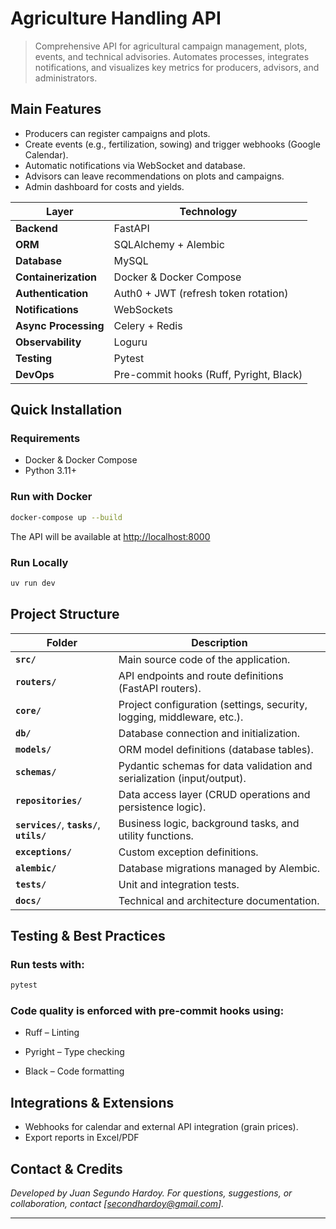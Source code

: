 # Agriculture Handling API

> Comprehensive API for agricultural campaign management, plots, events, and technical advisories.
> Automates processes, integrates notifications, and visualizes key metrics for producers, advisors, and administrators.

## Main Features

* Producers can register campaigns and plots.
* Create events (e.g., fertilization, sowing) and trigger webhooks (Google Calendar).
* Automatic notifications via WebSocket and database.
* Advisors can leave recommendations on plots and campaigns.
* Admin dashboard for costs and yields.


| Layer                | Technology                              |
| -------------------- | --------------------------------------- |
| **Backend**          | FastAPI                                 |
| **ORM**              | SQLAlchemy + Alembic                    |
| **Database**         | MySQL                                   |
| **Containerization** | Docker & Docker Compose                 |
| **Authentication**   | Auth0 + JWT (refresh token rotation)    |
| **Notifications**    | WebSockets                              |
| **Async Processing** | Celery + Redis                          |
| **Observability**    | Loguru                                  |
| **Testing**          | Pytest                                  |
| **DevOps**           | Pre-commit hooks (Ruff, Pyright, Black) |



## Quick Installation

### Requirements
* Docker & Docker Compose
* Python 3.11+

### Run with Docker

```bash
docker-compose up --build
```
The API will be available at [http://localhost:8000](http://localhost:8000)

### Run Locally

```bash
uv run dev
```


## Project Structure
| Folder                                      | Description                                                            |
| ------------------------------------------- | ---------------------------------------------------------------------- |
| **`src/`**                                  | Main source code of the application.                                   |
| **`routers/`**                              | API endpoints and route definitions (FastAPI routers).                 |
| **`core/`**                                 | Project configuration (settings, security, logging, middleware, etc.). |
| **`db/`**                                   | Database connection and initialization.                                |
| **`models/`**                               | ORM model definitions (database tables).                               |
| **`schemas/`**                              | Pydantic schemas for data validation and serialization (input/output). |
| **`repositories/`**                         | Data access layer (CRUD operations and persistence logic).             |
| **`services/`**, **`tasks/`**, **`utils/`** | Business logic, background tasks, and utility functions.               |
| **`exceptions/`**                           | Custom exception definitions.                                          |
| **`alembic/`**                              | Database migrations managed by Alembic.                                |
| **`tests/`**                                | Unit and integration tests.                                            |
| **`docs/`**                                 | Technical and architecture documentation.                              |


## Testing & Best Practices

### Run tests with:
  ```bash
  pytest
  ```

### Code quality is enforced with pre-commit hooks using:

* Ruff – Linting

* Pyright – Type checking

* Black – Code formatting


## Integrations & Extensions

* Webhooks for calendar and external API integration (grain prices).
* Export reports in Excel/PDF


## Contact & Credits

*Developed by Juan Segundo Hardoy. For questions, suggestions, or collaboration, contact [secondhardoy@gmail.com].*

---
